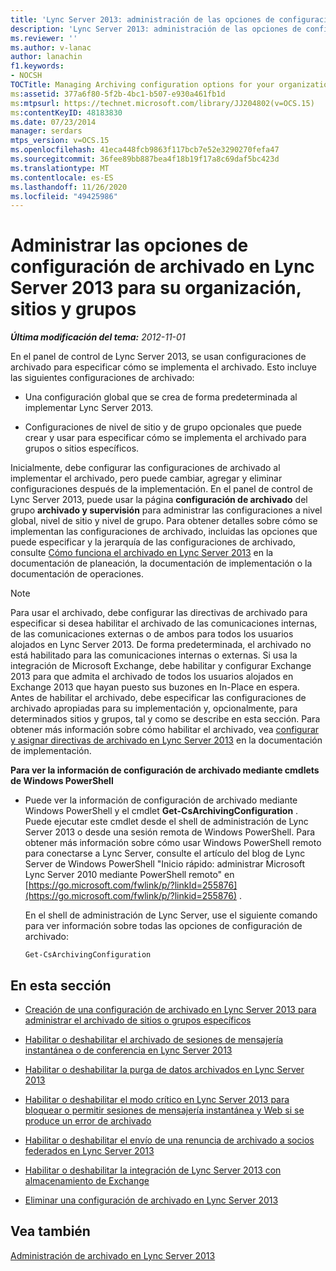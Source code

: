 ```yaml
---
title: 'Lync Server 2013: administración de las opciones de configuración de archivado para su organización, sitios y grupos'
description: 'Lync Server 2013: administración de las opciones de configuración de archivado para su organización, sitios y grupos.'
ms.reviewer: ''
ms.author: v-lanac
author: lanachin
f1.keywords:
- NOCSH
TOCTitle: Managing Archiving configuration options for your organization, sites, and pools
ms:assetid: 377a6f80-5f2b-4bc1-b507-e930a461fb1d
ms:mtpsurl: https://technet.microsoft.com/library/JJ204802(v=OCS.15)
ms:contentKeyID: 48183830
ms.date: 07/23/2014
manager: serdars
mtps_version: v=OCS.15
ms.openlocfilehash: 41eca448fcb9863f117bcb7e52e3290270fefa47
ms.sourcegitcommit: 36fee89bb887bea4f18b19f17a8c69daf5bc423d
ms.translationtype: MT
ms.contentlocale: es-ES
ms.lasthandoff: 11/26/2020
ms.locfileid: "49425986"
---
```

# <a name="managing-archiving-configuration-options-in-lync-server-2013-for-your-organization-sites-and-pools"></a>Administrar las opciones de configuración de archivado en Lync Server 2013 para su organización, sitios y grupos

<div data-xmlns="http://www.w3.org/1999/xhtml">

<div class="topic" data-xmlns="http://www.w3.org/1999/xhtml" data-msxsl="urn:schemas-microsoft-com:xslt" data-cs="https://msdn.microsoft.com/">

<div data-asp="https://msdn2.microsoft.com/asp">



</div>

<div id="mainSection">

<div id="mainBody">

<span> </span>

_**Última modificación del tema:** 2012-11-01_

En el panel de control de Lync Server 2013, se usan configuraciones de archivado para especificar cómo se implementa el archivado. Esto incluye las siguientes configuraciones de archivado:

  - Una configuración global que se crea de forma predeterminada al implementar Lync Server 2013.

  - Configuraciones de nivel de sitio y de grupo opcionales que puede crear y usar para especificar cómo se implementa el archivado para grupos o sitios específicos.

Inicialmente, debe configurar las configuraciones de archivado al implementar el archivado, pero puede cambiar, agregar y eliminar configuraciones después de la implementación. En el panel de control de Lync Server 2013, puede usar la página **configuración de archivado** del grupo **archivado y supervisión** para administrar las configuraciones a nivel global, nivel de sitio y nivel de grupo. Para obtener detalles sobre cómo se implementan las configuraciones de archivado, incluidas las opciones que puede especificar y la jerarquía de las configuraciones de archivado, consulte [Cómo funciona el archivado en Lync Server 2013](lync-server-2013-how-archiving-works.md) en la documentación de planeación, la documentación de implementación o la documentación de operaciones.

<div>


> [!NOTE]  
> Para usar el archivado, debe configurar las directivas de archivado para especificar si desea habilitar el archivado de las comunicaciones internas, de las comunicaciones externas o de ambos para todos los usuarios alojados en Lync Server 2013. De forma predeterminada, el archivado no está habilitado para las comunicaciones internas o externas. Si usa la integración de Microsoft Exchange, debe habilitar y configurar Exchange 2013 para que admita el archivado de todos los usuarios alojados en Exchange 2013 que hayan puesto sus buzones en In-Place en espera.<BR>Antes de habilitar el archivado, debe especificar las configuraciones de archivado apropiadas para su implementación y, opcionalmente, para determinados sitios y grupos, tal y como se describe en esta sección. Para obtener más información sobre cómo habilitar el archivado, vea <A href="lync-server-2013-configuring-and-assigning-archiving-policies.md">configurar y asignar directivas de archivado en Lync Server 2013</A> en la documentación de implementación.



</div>

**Para ver la información de configuración de archivado mediante cmdlets de Windows PowerShell**

  - Puede ver la información de configuración de archivado mediante Windows PowerShell y el cmdlet **Get-CsArchivingConfiguration** . Puede ejecutar este cmdlet desde el shell de administración de Lync Server 2013 o desde una sesión remota de Windows PowerShell. Para obtener más información sobre cómo usar Windows PowerShell remoto para conectarse a Lync Server, consulte el artículo del blog de Lync Server de Windows PowerShell "Inicio rápido: administrar Microsoft Lync Server 2010 mediante PowerShell remoto" en [https://go.microsoft.com/fwlink/p/?linkId=255876](https://go.microsoft.com/fwlink/p/?linkid=255876) .
    
    En el shell de administración de Lync Server, use el siguiente comando para ver información sobre todas las opciones de configuración de archivado:
    
        Get-CsArchivingConfiguration

<div>

## <a name="in-this-section"></a>En esta sección

  - [Creación de una configuración de archivado en Lync Server 2013 para administrar el archivado de sitios o grupos específicos](lync-server-2013-creating-an-archiving-configuration-to-manage-archiving-for-specific-sites-or-pools.md)

  - [Habilitar o deshabilitar el archivado de sesiones de mensajería instantánea o de conferencia en Lync Server 2013](lync-server-2013-enabling-or-disabling-archiving-of-im-or-conferencing-sessions.md)

  - [Habilitar o deshabilitar la purga de datos archivados en Lync Server 2013](lync-server-2013-enabling-or-disabling-the-purging-of-archived-data.md)

  - [Habilitar o deshabilitar el modo crítico en Lync Server 2013 para bloquear o permitir sesiones de mensajería instantánea y Web si se produce un error de archivado](lync-server-2013-enable-disable-critical-mode.md)

  - [Habilitar o deshabilitar el envío de una renuncia de archivado a socios federados en Lync Server 2013](lync-server-2013-enable-or-disable-sending-an-archiving-disclaimer-to-federated-partners.md)

  - [Habilitar o deshabilitar la integración de Lync Server 2013 con almacenamiento de Exchange](lync-server-2013-enabling-or-disabling-integration-with-exchange-storage.md)

  - [Eliminar una configuración de archivado en Lync Server 2013](lync-server-2013-deleting-an-archiving-configuration.md)

</div>

<div>

## <a name="see-also"></a>Vea también


[Administración de archivado en Lync Server 2013](lync-server-2013-managing-archiving.md)  
  

</div>

</div>

<span> </span>

</div>

</div>

</div>


